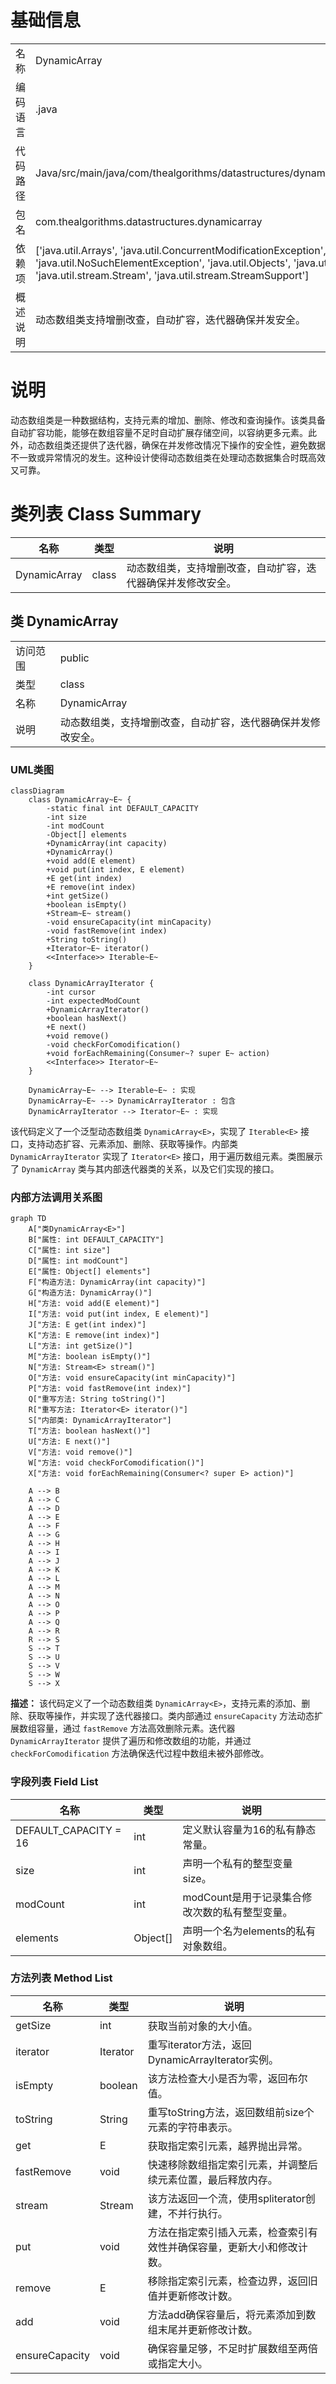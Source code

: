 # 基础信息

|      |      |
|------|------|
| 名称 | DynamicArray |
| 编码语言 | .java |
| 代码路径 | Java/src/main/java/com/thealgorithms/datastructures/dynamicarray/DynamicArray.java |
| 包名 | com.thealgorithms.datastructures.dynamicarray |
| 依赖项 | ['java.util.Arrays', 'java.util.ConcurrentModificationException', 'java.util.Iterator', 'java.util.NoSuchElementException', 'java.util.Objects', 'java.util.function.Consumer', 'java.util.stream.Stream', 'java.util.stream.StreamSupport'] |
| 概述说明 | 动态数组类支持增删改查，自动扩容，迭代器确保并发安全。 |

# 说明

动态数组类是一种数据结构，支持元素的增加、删除、修改和查询操作。该类具备自动扩容功能，能够在数组容量不足时自动扩展存储空间，以容纳更多元素。此外，动态数组类还提供了迭代器，确保在并发修改情况下操作的安全性，避免数据不一致或异常情况的发生。这种设计使得动态数组类在处理动态数据集合时既高效又可靠。

# 类列表 Class Summary

| 名称   | 类型  | 说明 |
|-------|------|-------------|
| DynamicArray | class | 动态数组类，支持增删改查，自动扩容，迭代器确保并发修改安全。 |



## 类 DynamicArray

|      |      |
|------|------|
| 访问范围 | public |
| 类型 | class |
| 名称 | DynamicArray |
| 说明 | 动态数组类，支持增删改查，自动扩容，迭代器确保并发修改安全。 |


### UML类图

```mermaid
classDiagram
    class DynamicArray~E~ {
        -static final int DEFAULT_CAPACITY
        -int size
        -int modCount
        -Object[] elements
        +DynamicArray(int capacity)
        +DynamicArray()
        +void add(E element)
        +void put(int index, E element)
        +E get(int index)
        +E remove(int index)
        +int getSize()
        +boolean isEmpty()
        +Stream~E~ stream()
        -void ensureCapacity(int minCapacity)
        -void fastRemove(int index)
        +String toString()
        +Iterator~E~ iterator()
        <<Interface>> Iterable~E~
    }

    class DynamicArrayIterator {
        -int cursor
        -int expectedModCount
        +DynamicArrayIterator()
        +boolean hasNext()
        +E next()
        +void remove()
        -void checkForComodification()
        +void forEachRemaining(Consumer~? super E~ action)
        <<Interface>> Iterator~E~
    }

    DynamicArray~E~ --> Iterable~E~ : 实现
    DynamicArray~E~ --> DynamicArrayIterator : 包含
    DynamicArrayIterator --> Iterator~E~ : 实现
```

该代码定义了一个泛型动态数组类 `DynamicArray<E>`，实现了 `Iterable<E>` 接口，支持动态扩容、元素添加、删除、获取等操作。内部类 `DynamicArrayIterator` 实现了 `Iterator<E>` 接口，用于遍历数组元素。类图展示了 `DynamicArray` 类与其内部迭代器类的关系，以及它们实现的接口。


### 内部方法调用关系图

```mermaid
graph TD
    A["类DynamicArray<E>"]
    B["属性: int DEFAULT_CAPACITY"]
    C["属性: int size"]
    D["属性: int modCount"]
    E["属性: Object[] elements"]
    F["构造方法: DynamicArray(int capacity)"]
    G["构造方法: DynamicArray()"]
    H["方法: void add(E element)"]
    I["方法: void put(int index, E element)"]
    J["方法: E get(int index)"]
    K["方法: E remove(int index)"]
    L["方法: int getSize()"]
    M["方法: boolean isEmpty()"]
    N["方法: Stream<E> stream()"]
    O["方法: void ensureCapacity(int minCapacity)"]
    P["方法: void fastRemove(int index)"]
    Q["重写方法: String toString()"]
    R["重写方法: Iterator<E> iterator()"]
    S["内部类: DynamicArrayIterator"]
    T["方法: boolean hasNext()"]
    U["方法: E next()"]
    V["方法: void remove()"]
    W["方法: void checkForComodification()"]
    X["方法: void forEachRemaining(Consumer<? super E> action)"]

    A --> B
    A --> C
    A --> D
    A --> E
    A --> F
    A --> G
    A --> H
    A --> I
    A --> J
    A --> K
    A --> L
    A --> M
    A --> N
    A --> O
    A --> P
    A --> Q
    A --> R
    R --> S
    S --> T
    S --> U
    S --> V
    S --> W
    S --> X
```

**描述：**
该代码定义了一个动态数组类 `DynamicArray<E>`，支持元素的添加、删除、获取等操作，并实现了迭代器接口。类内部通过 `ensureCapacity` 方法动态扩展数组容量，通过 `fastRemove` 方法高效删除元素。迭代器 `DynamicArrayIterator` 提供了遍历和修改数组的功能，并通过 `checkForComodification` 方法确保迭代过程中数组未被外部修改。

### 字段列表 Field List

| 名称  | 类型  | 说明 |
|-------|-------|------|
| DEFAULT_CAPACITY = 16 | int | 定义默认容量为16的私有静态常量。 |
| size | int | 声明一个私有的整型变量size。 |
| modCount | int | modCount是用于记录集合修改次数的私有整型变量。 |
| elements | Object[] | 声明一个名为elements的私有对象数组。 |

### 方法列表 Method List

| 名称  | 类型  | 说明 |
|-------|-------|------|
| getSize | int | 获取当前对象的大小值。 |
| iterator | Iterator<E> | 重写iterator方法，返回DynamicArrayIterator实例。 |
| isEmpty | boolean | 该方法检查大小是否为零，返回布尔值。 |
| toString | String | 重写toString方法，返回数组前size个元素的字符串表示。 |
| get | E | 获取指定索引元素，越界抛出异常。 |
| fastRemove | void | 快速移除数组指定索引元素，并调整后续元素位置，最后释放内存。 |
| stream | Stream<E> | 该方法返回一个流，使用spliterator创建，不并行执行。 |
| put | void | 方法在指定索引插入元素，检查索引有效性并确保容量，更新大小和修改计数。 |
| remove | E | 移除指定索引元素，检查边界，返回旧值并更新修改计数。 |
| add | void | 方法add确保容量后，将元素添加到数组末尾并更新修改计数。 |
| ensureCapacity | void | 确保容量足够，不足时扩展数组至两倍或指定大小。 |




